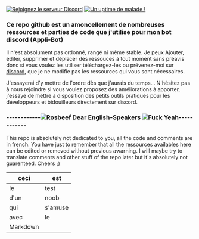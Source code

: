 [![Rejoignez le serveur Discord](https://discord.com/api/guilds/776870867539198012/widget.png)](https://discord.gg/d3wwj5s9T7)   [![Un uptime de malade !](https://raster.shields.io/badge/uptime-99%2c94%25-brightgreen)](https://lieutenantx.github.io/api/web/stats)

### Ce repo github est un amoncellement de nombreuses ressources et parties de code que j'utilise pour mon bot discord (**Appli-Bot**)

Il n'est absolument pas ordonné, rangé ni même stable. Je peux Ajouter, éditer, supprimer et déplacer des ressouces à tout moment sans préavis donc si vous voulez les utiliser téléchargez-les ou prévenez-moi sur [discord](https://discord.gg/d3wwj5s9T7), que je ne modifie pas les ressources qui vous sont nécessaires.

J'essayerai d'y mettre de l'ordre dès que j'aurais du temps...
N'hésitez pas à nous rejoindre si vous voulez proposez des améliorations à apporter, j'essaye de mettre à disposition des petits outils pratiques pour les développeurs et bidouilleurs directement sur discord.


### ------------![Rosbeef](https://cdn-icons-png.flaticon.com/24/197/197374.png)  Dear English-Speakers  ![Fuck Yeah](https://cdn-icons-png.flaticon.com/24/323/323310.png)------------

This repo is absolutely not dedicated to you, all the code and comments are in french. You have just to remember that all the ressources availables here can be edited or removed without previous awarning.
I will maybe try to translate comments and other stuff of the repo later but it's absolutely not guarenteed.
Cheers ;)

|ceci     |est     |
|---------|--------|
|le       |test    |
|d'un     |noob    |
|qui      |s'amuse |
|avec     |le      |
|Markdown          |
